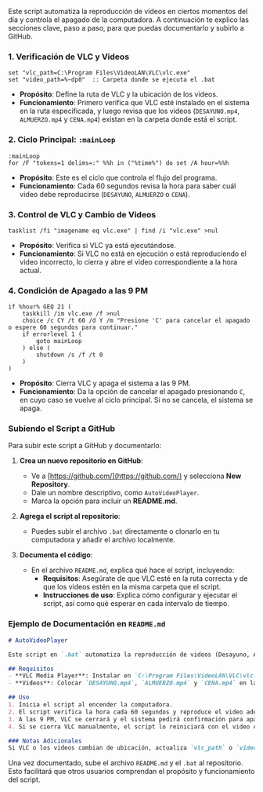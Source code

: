 Este script automatiza la reproducción de videos en ciertos momentos del día y controla el apagado de la computadora. A continuación te explico las secciones clave, paso a paso, para que puedas documentarlo y subirlo a GitHub.

### 1. Verificación de VLC y Videos

```batch
set "vlc_path=C:\Program Files\VideoLAN\VLC\vlc.exe"
set "video_path=%~dp0"  :: Carpeta donde se ejecuta el .bat
```

- **Propósito**: Define la ruta de VLC y la ubicación de los videos.
- **Funcionamiento**: Primero verifica que VLC esté instalado en el sistema en la ruta especificada, y luego revisa que los videos (`DESAYUNO.mp4`, `ALMUERZO.mp4` y `CENA.mp4`) existan en la carpeta donde está el script.

### 2. Ciclo Principal: `:mainLoop`

```batch
:mainLoop
for /F "tokens=1 delims=:" %%h in ("%time%") do set /A hour=%%h
```

- **Propósito**: Este es el ciclo que controla el flujo del programa.
- **Funcionamiento**: Cada 60 segundos revisa la hora para saber cuál video debe reproducirse (`DESAYUNO`, `ALMUERZO` o `CENA`).

### 3. Control de VLC y Cambio de Videos

```batch
tasklist /fi "imagename eq vlc.exe" | find /i "vlc.exe" >nul
```

- **Propósito**: Verifica si VLC ya está ejecutándose.
- **Funcionamiento**: Si VLC no está en ejecución o está reproduciendo el video incorrecto, lo cierra y abre el video correspondiente a la hora actual.

### 4. Condición de Apagado a las 9 PM

```batch
if %hour% GEQ 21 (
    taskkill /im vlc.exe /f >nul
    choice /c CY /t 60 /d Y /m "Presione 'C' para cancelar el apagado o espere 60 segundos para continuar."
    if errorlevel 1 (
        goto mainLoop
    ) else (
        shutdown /s /f /t 0
    )
)
```

- **Propósito**: Cierra VLC y apaga el sistema a las 9 PM.
- **Funcionamiento**: Da la opción de cancelar el apagado presionando `C`, en cuyo caso se vuelve al ciclo principal. Si no se cancela, el sistema se apaga.

### Subiendo el Script a GitHub

Para subir este script a GitHub y documentarlo:

1. **Crea un nuevo repositorio en GitHub**:
   - Ve a [https://github.com/](https://github.com/) y selecciona **New Repository**.
   - Dale un nombre descriptivo, como `AutoVideoPlayer`.
   - Marca la opción para incluir un **README.md**.

2. **Agrega el script al repositorio**:
   - Puedes subir el archivo `.bat` directamente o clonarlo en tu computadora y añadir el archivo localmente.

3. **Documenta el código**:
   - En el archivo `README.md`, explica qué hace el script, incluyendo:
     - **Requisitos**: Asegúrate de que VLC esté en la ruta correcta y de que los videos estén en la misma carpeta que el script.
     - **Instrucciones de uso**: Explica cómo configurar y ejecutar el script, así como qué esperar en cada intervalo de tiempo.

### Ejemplo de Documentación en `README.md`

```markdown
# AutoVideoPlayer

Este script en `.bat` automatiza la reproducción de videos (Desayuno, Almuerzo, Cena) en momentos específicos del día y controla el apagado automático a las 9 PM.

## Requisitos
- **VLC Media Player**: Instalar en `C:\Program Files\VideoLAN\VLC\vlc.exe`.
- **Videos**: Colocar `DESAYUNO.mp4`, `ALMUERZO.mp4` y `CENA.mp4` en la misma carpeta que el script.

## Uso
1. Inicia el script al encender la computadora.
2. El script verifica la hora cada 60 segundos y reproduce el video adecuado.
3. A las 9 PM, VLC se cerrará y el sistema pedirá confirmación para apagarse.
4. Si se cierra VLC manualmente, el script lo reiniciará con el video correspondiente.

### Notas Adicionales
Si VLC o los videos cambian de ubicación, actualiza `vlc_path` o `video_path` en el script.
```

Una vez documentado, sube el archivo `README.md` y el `.bat` al repositorio. Esto facilitará que otros usuarios comprendan el propósito y funcionamiento del script.
